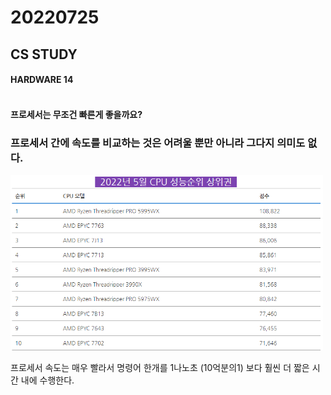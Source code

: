 # 20220725

## CS STUDY




#### HARDWARE 14<br></br>
#### 프로세서는 무조건 빠른게 좋을까요?

### 프로세서 간에 속도를 비교하는 것은 어려울 뿐만 아니라 그다지 의미도 없다.

<img src="https://github.com/projectmiluju/TIL/blob/main/202207/20220725/Processor.PNG" alt="CPU벤치마크" width="500">

프로세서 속도는 매우 빨라서 명령어 한개를 1나노초 (10억분의1) 보다 훨씬 더 짧은 시간 내에 수행한다.
